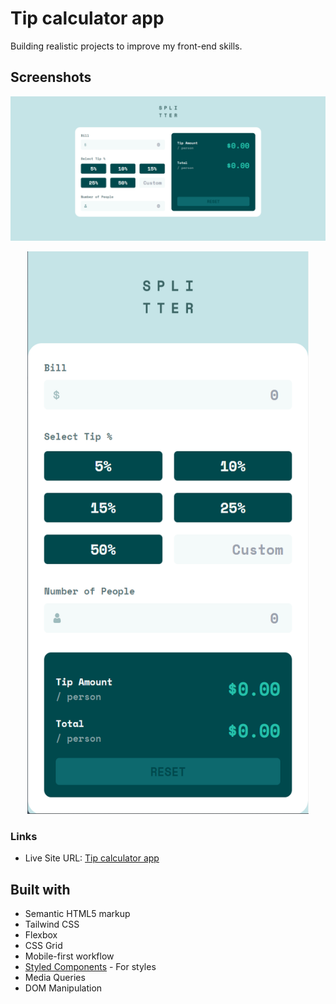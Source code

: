 # Tip calculator app

Building realistic projects to improve my front-end skills.

## Screenshots

![](screenshots/ss-desktop.png)

<p align="center">
<img width="450" height="900" src="screenshots/ss-mobile.png">
</p>

### Links

- Live Site URL: [Tip calculator app](https://t1p-calculator-app.netlify.app/)

## Built with

- Semantic HTML5 markup
- Tailwind CSS
- Flexbox
- CSS Grid
- Mobile-first workflow
- [Styled Components](https://styled-components.com/) - For styles
- Media Queries
- DOM Manipulation
